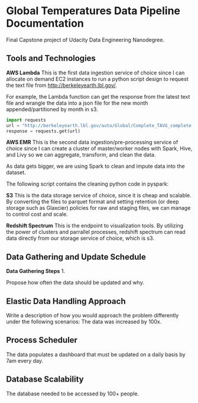 # Global Temperatures Data Pipeline Documentation
Final Capstone project of Udacity Data Engineering Nanodegree. 

## Tools and Technologies
**AWS Lambda**
This is the first data ingestion service of choice since I can allocate on demand EC2 instances to run a python script design to request the text file from http://berkeleyearth.lbl.gov/.

For example, the Lambda function can get the response from the latest text file and wrangle the data into a json file for the new month appended/partitioned by month in s3.

```python
import requests
url = "http://berkeleyearth.lbl.gov/auto/Global/Complete_TAVG_complete.txt"
response = requests.get(url)
```

**AWS EMR**
This is the second data ingestion/pre-processing service of choice since I can create a cluster of master/worker nodes with Spark, Hive, and Livy so we can aggregate, transform, and clean the data.

As data gets bigger, we are using Spark to clean and impute data into the dataset.

The following script contains the cleaning python code in pyspark:
[]()

**S3**
This is the data storage service of choice, since it is cheap and scalable. By converting the files to parquet format and setting retention (or deep storage such as Glaxcier) policies for raw and staging files, we can manage to control cost and scale.

**Redshift Spectrum**
This is the endpoint to visualization tools. By utilizing the power of clusters and parrallel processes, redshift spectrum can read data directly from our storage service of choice, which is s3.

## Data Gathering and Update Schedule

**Data Gathering Steps**
1. 

Propose how often the data should be updated and why.

## Elastic Data Handling Approach
Write a description of how you would approach the problem differently under the following scenarios:
The data was increased by 100x.

## Process Scheduler
The data populates a dashboard that must be updated on a daily basis by 7am every day.

## Database Scalability
The database needed to be accessed by 100+ people.

